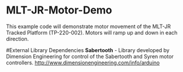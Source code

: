# MLT-JR-Motor-Demo
This example code will demonstrate motor movement of the MLT-JR Tracked Platform (TP-220-002). Motors will ramp up and down in each direction.

#External Library Dependencies
__Sabertooth__ -   Library developed by Dimension Engineering for control of the Sabertooth and Syren motor controllers. 
http://www.dimensionengineering.com/info/arduino
